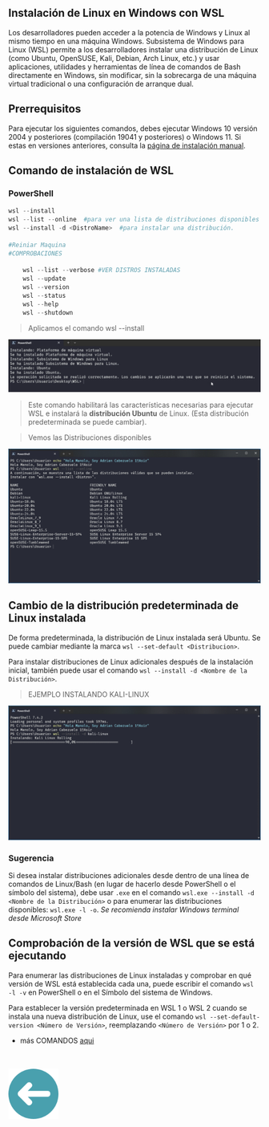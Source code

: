 ## Instalación de Linux en Windows con WSL
Los desarrolladores pueden acceder a la potencia de Windows y Linux al mismo tiempo en una máquina Windows. Subsistema de Windows para Linux (WSL) permite a los desarrolladores instalar una distribución de Linux (como Ubuntu, OpenSUSE, Kali, Debian, Arch Linux, etc.) y usar aplicaciones, utilidades y herramientas de línea de comandos de Bash directamente en Windows, sin modificar, sin la sobrecarga de una máquina virtual tradicional o una configuración de arranque dual.

## Prerrequisitos

Para ejecutar los siguientes comandos, debes ejecutar Windows 10 versión 2004 y posteriores (compilación 19041 y posteriores) o Windows 11. Si estas en versiones anteriores, consulta la [página de instalación manual](https://learn.microsoft.com/es-es/windows/wsl/install-manual).


## Comando de instalación de WSL
### PowerShell

```powershell
wsl --install
wsl --list --online  #para ver una lista de distribuciones disponibles 
wsl --install -d <DistroName>  #para instalar una distribución.

#Reiniar Maquina
#COMPROBACIONES
	
	wsl --list --verbose #VER DISTROS INSTALADAS
	wsl --update
	wsl --version
	wsl --status
	wsl --help
	wsl --shutdown
```

>Aplicamos el comando wsl --install

![1](img/1.png)

>Este comando habilitará las características necesarias para ejecutar WSL e instalará la **distribución Ubuntu** de Linux. (Esta distribución predeterminada se puede cambiar).

>Vemos las Distribuciones disponibles

![2](img/2.png)

## Cambio de la distribución predeterminada de Linux instalada

De forma predeterminada, la distribución de Linux instalada será Ubuntu. Se puede cambiar mediante la marca `wsl --set-default <Distribucion>`.

Para instalar distribuciones de Linux adicionales después de la instalación inicial, también puede usar el comando `wsl --install -d <Nombre de la Distribución>`.

>EJEMPLO INSTALANDO KALI-LINUX

![3](img/3.png)


### Sugerencia

Si desea instalar distribuciones adicionales desde dentro de una línea de comandos de Linux/Bash (en lugar de hacerlo desde PowerShell o el símbolo del sistema), debe usar `.exe` en el comando `wsl.exe --install -d <Nombre de la Distribución>` o para enumerar las distribuciones disponibles: `wsl.exe -l -o`.
*Se recomienda instalar Windows terminal desde Microsoft Store*

## Comprobación de la versión de WSL que se está ejecutando

Para enumerar las distribuciones de Linux instaladas y comprobar en qué versión de WSL está establecida cada una, puede escribir el comando `wsl -l -v` en PowerShell o en el Símbolo del sistema de Windows.



Para establecer la versión predeterminada en WSL 1 o WSL 2 cuando se instala una nueva distribución de Linux, use el comando `wsl --set-default-version <Número de Versión>`, reemplazando `<Número de Versión>` por 1 o 2.




+  más COMANDOS [aqui]( https://learn.microsoft.com/es-es/windows/wsl/basic-commands)

<br>
<br>
<a href="README.md"><img src="img/arrow.png" alt="Volver al README" width="100"></a>

